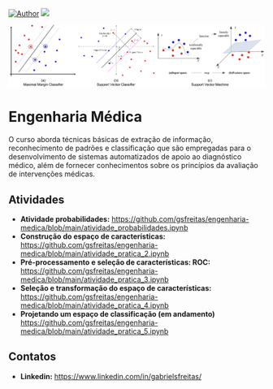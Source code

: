 [![Author](https://img.shields.io/badge/author-Gabriel_Freitas-purple.svg)](https://www.linkedin.com/in/gabrielsfreitas/) [![](https://img.shields.io/badge/python-3.10+-blue.svg)](https://www.python.org/downloads/)

<p align="center">
  <img src="classifiers.png" >
</p>

# Engenharia Médica
O curso aborda técnicas básicas de extração de informação, reconhecimento de padrões e classificação que são empregadas para o desenvolvimento de sistemas automatizados de apoio ao diagnóstico médico, além de fornecer conhecimentos sobre os princípios da avaliação de intervenções médicas. 

## Atividades
* **Atividade probabilidades:** https://github.com/gsfreitas/engenharia-medica/blob/main/atividade_probabilidades.ipynb
* **Construção do espaço de características:** https://github.com/gsfreitas/engenharia-medica/blob/main/atividade_pratica_2.ipynb
* **Pré-processamento e seleção de características: ROC:** https://github.com/gsfreitas/engenharia-medica/blob/main/atividade_pratica_3.ipynb
* **Seleção e transformação do espaço de características:** https://github.com/gsfreitas/engenharia-medica/blob/main/atividade_pratica_4.ipynb
* **Projetando um espaço de classificação (em andamento)** https://github.com/gsfreitas/engenharia-medica/blob/main/atividade_pratica_5.ipynb

## Contatos
* **Linkedin:** https://www.linkedin.com/in/gabrielsfreitas/
